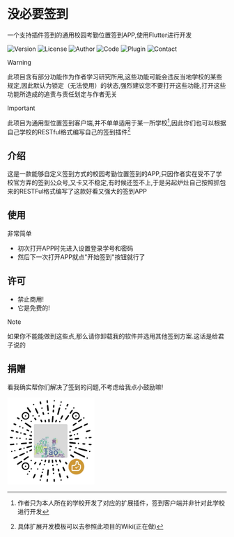# 没必要签到
一个支持插件签到的通用校园考勤位置签到APP,使用Flutter进行开发

![Version](https://img.shields.io/badge/版本-0.0.3-green)
![License](https://img.shields.io/badge/许可-LGPL-yellow)
![Author](https://img.shields.io/badge/作者-TaoEngine-brown?logo=github)
![Code](https://img.shields.io/badge/基于-Flutter-blue?logo=flutter)
![Plugin](https://img.shields.io/badge/基于-TOML-red?logo=toml)
![Contact](https://img.shields.io/badge/交流-3214124547-white?logo=tencent-qq)

> [!WARNING]
> 此项目含有部分功能作为作者学习研究所用,这些功能可能会违反当地学校的某些规定,因此默认为锁定（无法使用）的状态,强烈建议您不要打开这些功能,打开这些功能所造成的追责与责任划定与作者无关

> [!IMPORTANT]
> 此项目为通用型位置签到客户端,并不单单适用于某一所学校[^1],因此你们也可以根据自己学校的RESTful格式编写自己的签到插件[^2]

## 介绍
这是一款能够自定义签到方式的校园考勤位置签到的APP,只因作者实在受不了学校官方弄的签到公众号,又卡又不稳定,有时候还签不上,于是另起炉灶自己按照抓包来的RESTFul格式编写了这款好看又强大的签到APP

## 使用
非常简单
- 初次打开APP时先进入设置登录学号和密码
- 然后下一次打开APP就点"开始签到"按钮就行了

## 许可
- 禁止商用!
- 它是免费的!

> [!NOTE]
> 如果你不能能做到这些点,那么请你卸载我的软件并选用其他签到方案.这话是给君子说的

## 捐赠
看我确实帮你们解决了签到的问题,不考虑给我点小鼓励嘛!

<img src="img\donate.png" width=200/>

[^1]:作者只为本人所在的学校开发了对应的扩展插件，签到客户端并非针对此学校进行开发
[^2]:具体扩展开发模板可以去参照此项目的Wiki(正在做)
